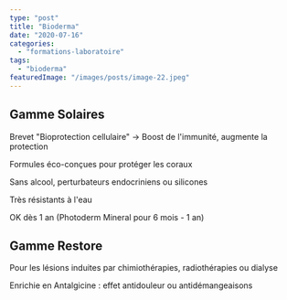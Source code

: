 ```yaml
---
type: "post"
title: "Bioderma"
date: "2020-07-16"
categories:
  - "formations-laboratoire"
tags:
  - "bioderma"
featuredImage: "/images/posts/image-22.jpeg"
---
```


## Gamme Solaires

Brevet "Bioprotection cellulaire" → Boost de l'immunité, augmente la protection

Formules éco-conçues pour protéger les coraux

Sans alcool, perturbateurs endocriniens ou silicones

Très résistants à l'eau

OK dès 1 an (Photoderm Mineral pour 6 mois - 1 an)

## Gamme Restore

Pour les lésions induites par chimiothérapies, radiothérapies ou dialyse

Enrichie en Antalgicine : effet antidouleur ou antidémangeaisons
